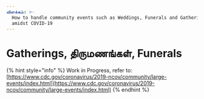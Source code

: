```yaml
---
விளக்கம்: >-
  How to handle community events such as Weddings, Funerals and Gatherings
  amidst COVID-19
---
```


# Gatherings, திருமணங்கள், Funerals

{% hint style="info" %}
Work in Progress, refer to: [https://www.cdc.gov/coronavirus/2019-ncov/community/large-events/index.html](https://www.cdc.gov/coronavirus/2019-ncov/community/large-events/index.html)
{% endhint %}

